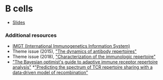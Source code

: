 # B cells

* [Slides](slides.html)

### Additional resources
* [IMGT (International Immunogenetics Information System)](http://www.imgt.org/)
* Theme issue (2015), ["The dynamics of antibody repertoires"](http://rstb.royalsocietypublishing.org/content/370/1676)
* Theme issue (2018), ["Characterization of the immunologic repertoire"](https://onlinelibrary.wiley.com/toc/1600065x/284/1)
* ["The Bayesian optimist's guide to adaptive immune receptor repertoire analysis"](https://onlinelibrary.wiley.com/doi/full/10.1111/imr.12664)
*["Predicting the spectrum of TCR repertoire sharing with a data‐driven model of recombination"](https://onlinelibrary.wiley.com/doi/full/10.1111/imr.12665)
